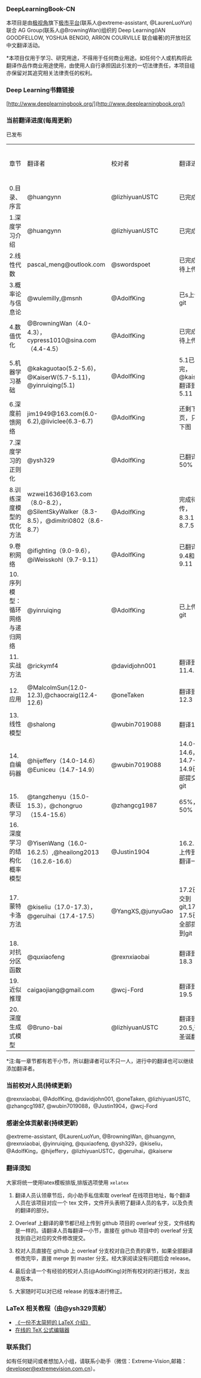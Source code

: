 ### DeepLearningBook-CN

本项目是由[极视角](http://www.extremevision.com.cn)旗下[极市平台](https://github.com/ExtremeMart)(联系人@extreme-assistant, @LaurenLuoYun)联合 AG Group(联系人@BrowningWan)组织的 Deep Learning(IAN GOODFELLOW, YOSHUA BENGIO, ARRON COURVILLE 联合编著)的开放社区中文翻译活动。

*本项目仅用于学习、研究用途，不得用于任何商业用途。如任何个人或机构将此翻译作品作商业用途使用，由使用人自行承担因此引发的一切法律责任，本项目组亦保留对其追究相关法律责任的权利。

### Deep Learning书籍链接

[http://www.deeplearningbook.org/](http://www.deeplearningbook.org/)

### 当前翻译进度(每周更新)

<table border="0">
<tr><td>章节</td><td>翻译者</td><td>校对者</td><td>翻译进度</td><td>校对进度</td><td>翻译deadline</td></tr>
<tr><td>0.目录、序言</td><td>@huangynn</td><td>@lizhiyuanUSTC</td><td>已完成</td><td>已完成</td><td>已发布</td></tr>
<tr><td>1.深度学习介绍</td><td>@huangynn</td><td>@lizhiyuanUSTC</td><td>已完成</td><td>已完成</td><td></td>已发布</tr>
<tr><td>2.线性代数</td><td>pascal_meng@outlook.com</td><td>@swordspoet</td><td>已完成，待上传</td><td>未开始</td><td>/</td></tr>
<tr><td>3.概率论与信息论</td><td>@wulemilly,@msnh</td><td>@AdolfKing</td><td>已s上传至git</td><td>校对中</td><td>2016/12/30</td></tr>
<tr><td>4.数值优化</td><td>@BrowningWan（4.0-4.3），cypress1010@sina.com（4.4-4.5）</td><td>@AdolfKing</td><td>已完成，待上传</td><td>未开始</td><td>2016/12/15</td></tr>
<tr><td>5.机器学习基础</td><td>@kakaguotao(5.2-5.6)，@KaiserW(5.7-5.11)，@yinruiqing(5.1)</td><td>@AdolfKing</td><td>5.1已翻完，@kaiserw翻译到5.11</td><td>进行中</td><td>2017/01/03、2016/12/30</td></tr>
<tr><td>6.深度前馈网络</td><td>jim1949@163.com(6.0-6.2),@liviclee(6.3-6.7)</td><td>@AdolfKing</td><td>还剩下8页，只剩下图</td><td>未开始</td><td>2016/12/30、2016/12/30</td></tr>
<tr><td>7.深度学习的正则化</td><td>@ysh329</td><td>@AdolfKing</td><td>已翻译50%</td><td>未开始</td><td>2017/1/20</td></tr>
<tr><td>8.训练深度模型的优化方法</td><td>wzwei1636@163.com（8.0-8.2），@SilentSkyWalker（8.3-8.5），@dimitri0802（8.6-8.7）</td><td>@AdolfKing</td><td>完成待上传，8.3.1，8.7.5</td><td>未开始</td><td>2016/12/25</td></tr>
<tr><td>9.卷积网络</td><td>@ifighting（9.0-9.6），@iWeisskohl（9.7-9.11）</td><td>@AdolfKing</td><td>已翻译到9.4和9.11</td><td>未开始</td><td>2016/12/20
</td></tr>
<tr><td>10.序列模型：循环网络与递归网络</td><td>@yinruiqing</td><td>@AdolfKing</td><td>已上传至git</td><td>校对中</td><td>2017/1/20</td></tr>
<tr><td>11.实战方法</td><td>@rickymf4</td><td>@davidjohn001</td><td>翻译到11.4.1</td><td>未开始</td><td>2017/1/20</td></tr>
<tr><td>12.应用</td><td>@MalcolmSun(12.0-12.3),@chaocraig(12.4-12.6)</td><td>@oneTaken</td><td>翻译到12.3</td><td>未开始</td><td>2016/12/25</td></tr>
<tr><td>13.线性模型</td><td>@shalong</td><td>@wubin7019088</td><td>翻译15%</td><td>未开始</td><td>2017/1/20</td></tr>
<tr><td>14.自编码器</td><td>@hijeffery（14.0-14.6）@Euniceu（14.7-14.9）</td><td>@wubin7019088</td><td>14.0-14.6，14.7-14.9已全部提交到git </td><td>未开始</td><td>2016/12/5、2016/12/15</td></tr>
<tr><td>15.表征学习</td><td>@tangzhenyu（15.0-15.3），@chongruo（15.4-15.6）</td><td>@zhangcg1987</td><td>65%，50%</td><td>未开始</td><td>2016/12/25</td></tr>
<tr><td>16.深度学习的结构化概率模型</td><td>@YisenWang（16.0-16.2.5）,@heailong2013（16.2.6-16.6）</td><td>@Justin1904</td><td>16.2.1已上传到git,翻译一半</td><td>未开始</td><td>2016/12/28</td></tr>
<tr><td>17.蒙特卡洛方法</td><td>@kiseliu（17.0-17.3），@geruihai（17.4-17.5）</td><td>@YangXS,@junyuGao</td><td>17.2已提交到git,17.4-17.5已经全部提交到git</td><td>未开始</td><td>2016/12/5</td></tr>
<tr><td>18.对抗分区函数</td><td>@quxiaofeng</td><td>@rexnxiaobai</td><td>翻译到18.3</td><td>未开始</td><td>2016/12/5</td></tr>
<tr><td>19.近似推理</td><td>caigaojiang@gmail.com</td><td>@wcj-Ford</td><td>翻译到19.5</td><td>未开始</td><td>2016/12/20</td></tr>
<tr><td>20.深度生成式模型</td><td>@Bruno-bai</td><td>@lizhiyuanUSTC</td><td>翻译到20.5,预计圣诞翻完</td><td>未开始</td><td>2017/1/15</td></tr>
</table>

*注:每一章节都有若干小节，所以翻译者可以不只一人，进行中的翻译也可以继续添加翻译者。


### 当前校对人员(持续更新)
@rexnxiaobai, @AdolfKing, @davidjohn001, @oneTaken, @lizhiyuanUSTC, @zhangcg1987, @wubin7019088，@Justin1904，@wcj-Ford

### 感谢全体贡献者(持续更新)

@extreme-assistant, @LaurenLuoYun, @BrowningWan, @huangynn, @rexnxiaobai, @yinruiqing, @quxiaofeng, @ysh329，@kiseliu，@AdolfKing，@hijeffery，@lizhiyuanUSTC，@geruihai，@kaiserw

### 翻译须知

大家将统一使用latex模板排版,排版选项使用 `xelatex`

1. 翻译人员认领章节后，向小助手私信索取 overleaf 在线项目地址，每个翻译人员在该项目对应一个 tex 文件，文件开头表明了翻译人员的名字，以及负责的翻译的部分。

2. Overleaf 上翻译的章节都已经上传到 github 项目的 overleaf 分支，文件结构是一样的。请翻译人员每翻译一小节，直接在 github 项目中的 overleaf 分支找到自己对应的文件修改提交。

3. 校对人员直接在 github 上 overleaf 分支校对自己负责的章节，如果全部翻译修改完毕，直接 merge 到 master 分支。经大家阅读没有问题后会 release。

4. 最后会请一个有经验的校对人员(@AdolfKing)对所有校对的进行核对，发出总版本。

5. 大家随时可以对已经 release 的版本进行修正。

### LaTeX 相关教程（由@ysh329贡献）

+ [《一份不太简短的 LaTeX 介绍》](http://bbs.sciencenet.cn/home.php?mod=attachment&id=45014)
+ [在线的 TeX 公式编辑器](http://www.codecogs.com/latex/eqneditor.php)

### 联系我们

如有任何疑问或者想加入小组，请联系小助手（微信：Extreme-Vision,邮箱：developer@extremevision.com.cn）。
